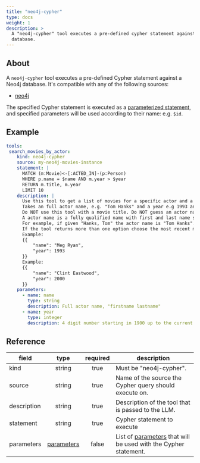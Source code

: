 ```yaml
---
title: "neo4j-cypher"
type: docs
weight: 1
description: > 
  A "neo4j-cypher" tool executes a pre-defined cypher statement against a Neo4j
  database.
---
```


## About

A `neo4j-cypher` tool executes a pre-defined Cypher statement against a Neo4j
database. It's compatible with any of the following sources:

- [neo4j](../sources/neo4j.md)

The specified Cypher statement is executed as a [parameterized
statement][neo4j-parameters], and specified parameters will be used according to
their name: e.g. `$id`.

[neo4j-parameters]:
    https://neo4j.com/docs/cypher-manual/current/syntax/parameters/

## Example

```yaml
tools:
 search_movies_by_actor:
    kind: neo4j-cypher
    source: my-neo4j-movies-instance
    statement: |
      MATCH (m:Movie)<-[:ACTED_IN]-(p:Person)
      WHERE p.name = $name AND m.year > $year
      RETURN m.title, m.year
      LIMIT 10
    description: |
      Use this tool to get a list of movies for a specific actor and a given minium release year.
      Takes an full actor name, e.g. "Tom Hanks" and a year e.g 1993 and returns a list of movie titles and release years.
      Do NOT use this tool with a movie title. Do NOT guess an actor name, Do NOT guess a year.
      A actor name is a fully qualified name with first and last name separated by a space.
      For example, if given "Hanks, Tom" the actor name is "Tom Hanks".
      If the tool returns more than one option choose the most recent movies.
      Example:
      {{
          "name": "Meg Ryan",
          "year": 1993
      }}
      Example:
      {{
          "name": "Clint Eastwood",
          "year": 2000
      }}
    parameters:
      - name: name
        type: string
        description: Full actor name, "firstname lastname"
      - name: year
        type: integer
        description: 4 digit number starting in 1900 up to the current year 
```

## Reference

| **field**   |                  **type**                  | **required** | **description**                                                                                 |
|-------------|:------------------------------------------:|:------------:|-------------------------------------------------------------------------------------------------|
| kind        |                   string                   |     true     | Must be "neo4j-cypher".                                                                         |
| source      |                   string                   |     true     | Name of the source the Cypher query should execute on.                                          |
| description |                   string                   |     true     | Description of the tool that is passed to the LLM.                                              |
| statement   |                   string                   |     true     | Cypher statement to execute                                                                     |
| parameters  | [parameters](_index#specifying-parameters) |    false     | List of [parameters](_index#specifying-parameters) that will be used with the Cypher statement. |
